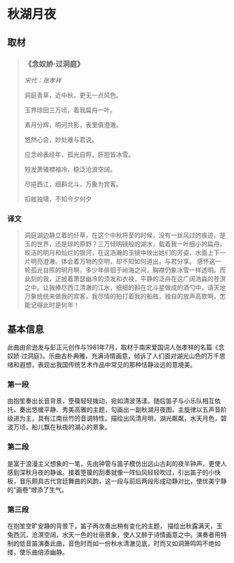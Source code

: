 # 秋湖月夜

## 取材

> ### 《念奴娇·过洞庭》
> *宋代：张孝祥*
>
> 洞庭青草，近中秋，更无一点风色。
>
> 玉界琼田三万顷，着我扁舟一叶。
>
> 素月分辉，明河共影，表里俱澄澈。
>
> 悠然心会，妙处难与君说。
>
> 应念岭表经年，孤光自照，肝胆皆冰雪。
>
> 短发萧骚襟袖冷，稳泛沧浪空阔。
>
> 尽挹西江，细斟北斗，万象为宾客。
>
> 扣舷独啸，不知今夕何夕
>

### 译文
>洞庭湖边静立着的纤草，在这个中秋将至的时候，没有一丝风过的痕迹。是玉的世界，还是琼的原野？三万倾明镜般的湖水，载着我一叶细小的扁舟。皎洁的明月和灿烂的银河，在这浩瀚的玉镜中映出她们的芳姿，水面上下一片明亮澄澈。体会着万物的空明，却不知如何道出，与君分享。
感怀这一轮孤光自照的明月啊，多少年徘徊于岭海之间，胸襟仍象冰雪一样透明。而此刻的我，正披着萧瑟幽冷的须发和衣袂，平静的泛舟在这广阔浩淼的苍溟之中。让我捧尽西江清澈的江水，细细的斟在北斗星做成的酒勺中，请天地万象统统来做我的宾客，我尽情的拍打着我的船舷，独自的放声高歌啊，怎能记得此时是何年！

## 基本信息

此曲由俞逊发与彭正元创作与1981年7月，取材于南宋爱国词人张孝祥的名篇《念奴娇·过洞庭》。乐曲古朴典雅，充满诗情画意，倾诉了人们面对湖光山色的万千思绪和遐想，表现出我国传统艺术作品中常见的那种恬静淡远的意境美。

### 第一段
由抱笙奏出长音背景，箜篌轻轻拨动，宛如清波荡漾。随后笛子与小乐队相互依托，奏出悠缓平静、秀美高雅的主题，勾画出一副秋湖月夜图。主旋律以五声音阶级进为主，具有江南丝竹的音调特性。描绘出风清月明，湖光粼粼，水天月色，碧波万顷，船儿飘在秋夜的湖心的景象。

### 第二段
是富于浪漫主义想象的一笔，先由钟管与笛子模仿出远山古刹的夜半钟声，更使人感到深秋月夜的静谧。接着箜篌的刮奏就像一阵仙风轻轻吹过，引出笛子的小快板，音乐颇具古代宫廷舞曲的风韵，这一段与前后两段形成动静对比，使优美宁静的”画卷”增添了生气。
### 第三段
在抱笙空旷安静的背景下，笛子再次奏出稍有变化的主题， 描绘出秋露满天，玉兔西沉，沧溟空阔，水天一色的壮丽景象，使人又醉于诗情画意之中。演奏者用特制的低音笛演奏此曲，音色时而如一份秋水清澈见底，时而又如洞箫鸣鸣不绝如缕，使乐曲倍添幽静。




















